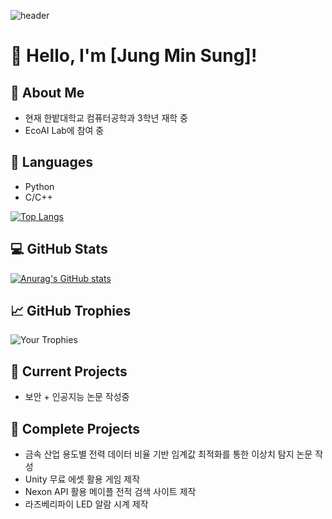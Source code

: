![header](https://capsule-render.vercel.app/api?type=rounded&height=300&color=05183E&text=MINSUNG's%20Github&section=header&fontColor=fffff0&animation=fadeIn)

# 👋 Hello, I'm [Jung Min Sung]!

## 🚀 About Me
- 현재 한밭대학교 컴퓨터공학과 3학년 재학 중
- EcoAI Lab에 참여 중 

## 🔧 Languages
- Python
- C/C++

[![Top Langs](https://github-readme-stats.vercel.app/api/top-langs/?username=Polyestere&layout=compact)](https://github.com/anuraghazra/github-readme-stats)


## 💻 GitHub Stats
[![Anurag's GitHub stats](https://github-readme-stats.vercel.app/api?username=Polyestere)](https://github.com/anuraghazra/github-readme-stats)

## 📈 GitHub Trophies
![Your Trophies](https://github-profile-trophy.vercel.app/?username=Polyestere)

## 🌱 Current Projects
- 보안 + 인공지능 논문 작성중

## 🌳 Complete Projects
- 금속 산업 용도별 전력 데이터 비율 기반 임계값 최적화를 통한 이상치 탐지 논문 작성
- Unity 무료 에셋 활용 게임 제작
- Nexon API 활용 메이플 전적 검색 사이트 제작
- 라즈베리파이 LED 알람 시계 제작

